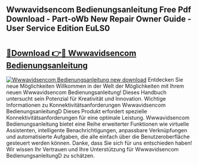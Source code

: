 ## Wwwavidsencom Bedienungsanleitung Free Pdf Download - Part-oWb New Repair Owner Guide - User Service Edition EuLS0

# <h2><a href="http://df5ph6.blite.top/?on=Wwwavidsencom+Bedienungsanleitung">🔗Download 👉🔴 Wwwavidsencom Bedienungsanleitung</a></h2>

[![Wwwavidsencom Bedienungsanleitung new download](https://i.imgur.com/lujVjoI.png)](http://df5ph6.blite.top/?on=Wwwavidsencom+Bedienungsanleitung)
Entdecken Sie neue Möglichkeiten Willkommen in der Welt der Möglichkeiten mit Ihrem neuen Wwwavidsencom Bedienungsanleitung! Dieses Handbuch untersucht sein Potenzial für Kreativität und Innovation. Wichtige Informationen zu Konnektivitätsanforderungen Wwwavidsencom BedienungsanleitungD Dieses Produkt erfordert spezielle Konnektivitätsanforderungen für eine optimale Leistung. Wwwavidsencom Bedienungsanleitung bietet eine Reihe erweiterter Funktionen wie virtuelle Assistenten, intelligente Benachrichtigungen, anpassbare Verknüpfungen und automatisierte Aufgaben, die alle einfach über die Benutzeroberfläche gesteuert werden können. Danke, dass Sie sich für uns entschieden haben! Wir wissen Ihr Vertrauen und Ihre Unterstützung für Wwwavidsencom BedienungsanleitungD zu schätzen.
